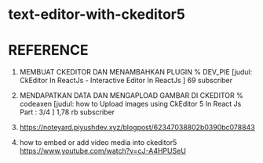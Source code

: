 # text-editor-with-ckeditor5
# REFERENCE
 1. MEMBUAT CKEDITOR DAN MENAMBAHKAN PLUGIN
   % DEV_PIE [judul: CkEditor In ReactJs - Interactive Editor In ReactJs ]
     69 subscriber
     
 2. MENDAPATKAN DATA DAN MENGAPLOAD GAMBAR DI CKEDITOR
   % codeaxen [judul: how to Upload images using CkEditor 5 In React Js Part : 3/4 ]
     1,78 rb subscriber
 3. https://noteyard.piyushdev.xyz/blogpost/62347038802b0390bc078843
 4. how to embed or add video media into ckeditor5 https://www.youtube.com/watch?v=cJ-A4HPUSeU
